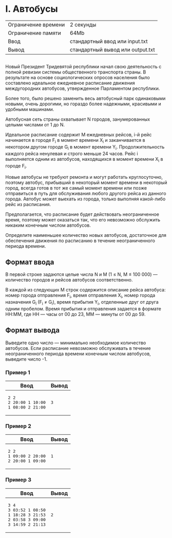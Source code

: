 <div class="problem-statement">
   <div class="header">
      <h1 class="title">I. Автобусы</h1>
      <table>
         <tr class="time-limit">
            <td class="property-title">Ограничение времени</td>
            <td>2&nbsp;секунды</td>
         </tr>
         <tr class="memory-limit">
            <td class="property-title">Ограничение памяти</td>
            <td>64Mb</td>
         </tr>
         <tr class="input-file">
            <td class="property-title">Ввод</td>
            <td colspan="1">стандартный ввод или input.txt</td>
         </tr>
         <tr class="output-file">
            <td class="property-title">Вывод</td>
            <td colspan="1">стандартный вывод или output.txt</td>
         </tr>
      </table>
   </div>
   <h2></h2>
   <div class="legend"><span style="">
         <p>Новый Президент Тридевятой республики начал свою деятельность с полной ревизии системы общественного транспорта страны. В
            результате на основе социологических опросов населения было составлено идеальное ежедневное расписание движения междугородних
            автобусов, утвержденное Парламентом республики.
         </p></span><p>Более того, было решено заменить весь автобусный парк одинаковыми новыми, очень дорогими, но гораздо более надежными, красивыми
         и удобными машинами.
      </p>
      <p>Автобусная сеть страны охватывает N городов, занумерованных целыми числами от 1 до N.</p>
      <p>Идеальное расписание содержит M ежедневных рейсов, i-й рейс начинается в городе <span class="tex-math-text">F<sub>i</sub></span> в момент времени <span class="tex-math-text">X<sub>i</sub></span> и заканчивается в некотором другом городе <span class="tex-math-text">G<sub>i</sub></span> в момент времени <span class="tex-math-text">Y<sub>i</sub></span>. Продолжительность каждого рейса ненулевая и строго меньше 24 часов. Рейс i выполняется одним из автобусов, находящихся в
         момент времени <span class="tex-math-text">X<sub>i</sub></span> в городе <span class="tex-math-text">F<sub>i</sub></span>.
      </p>
      <p>Новые автобусы не требуют ремонта и могут работать круглосуточно, поэтому автобус, прибывший в некоторый момент времени в
         некоторый город, всегда готов в тот же самый момент времени или позже отправиться в путь для обслуживания любого другого рейса
         из данного города. Автобус может выехать из города, только выполняя какой-либо рейс из расписания.
      </p>
      <p>Предполагается, что расписание будет действовать неограниченное время, поэтому может оказаться так, что его невозможно обслужить
         никаким конечным числом автобусов.
      </p>
      <p>Определите наименьшее количество новых автобусов, достаточное для обеспечения движения по расписанию в течение неограниченного
         периода времени.
      </p>
   </div>
   <h2>Формат ввода</h2>
   <div class="input-specification"><span style="">
         <p>В первой строке задаются целые числа N и М (1 ≤ N, M ≤ 100 000) — количество городов и рейсов автобусов соответственно.</p></span><p>В каждой из следующих M строк содержится описание рейса автобуса: номер города отправления <span class="tex-math-text">F<sub>i</sub></span>, время отправления <span class="tex-math-text">X<sub>i</sub></span>, номер города назначения <span class="tex-math-text">G<sub>i</sub></span> (<span class="tex-math-text">F<sub>i</sub></span> ≠ <span class="tex-math-text">G<sub>i</sub></span>), время прибытия <span class="tex-math-text">Y<sub>i</sub></span>, отделенные друг от друга одним пробелом. Время прибытия и отправления задается в формате HH:MM, где HH — часы от 00 до 23,
         MM — минуты от 00 до 59.
      </p>
   </div>
   <h2>Формат вывода</h2>
   <div class="output-specification"><span style="">
         <p>Выведите одно число — минимально необходимое количество автобусов. Если расписание невозможно обслуживать в течение неограниченного
            периода времени конечным числом автобусов, выведите число -1.
         </p></span><p></p>
   </div>
   <h3>Пример 1</h3>
   <table class="sample-tests">
      <thead>
         <tr>
            <th>Ввод</th>
            <th>Вывод</th>
         </tr>
      </thead>
      <tbody>
         <tr>
            <td><pre>2 2
2 20:00 1 10:00
1 08:00 2 21:00
</pre></td>
            <td><pre>3
</pre></td>
         </tr>
      </tbody>
   </table>
   <h3>Пример 2</h3>
   <table class="sample-tests">
      <thead>
         <tr>
            <th>Ввод</th>
            <th>Вывод</th>
         </tr>
      </thead>
      <tbody>
         <tr>
            <td><pre>2 2
1 09:00 2 20:00
2 20:00 1 09:00
</pre></td>
            <td><pre>1
</pre></td>
         </tr>
      </tbody>
   </table>
   <h3>Пример 3</h3>
   <table class="sample-tests">
      <thead>
         <tr>
            <th>Ввод</th>
            <th>Вывод</th>
         </tr>
      </thead>
      <tbody>
         <tr>
            <td><pre>3 4
3 03:52 1 08:50
1 18:28 3 21:53
2 03:58 3 09:00
3 14:59 2 21:13
</pre></td>
            <td><pre>2
</pre></td>
         </tr>
      </tbody>
   </table>
</div></div>
